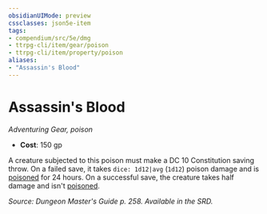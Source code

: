 ```yaml
---
obsidianUIMode: preview
cssclasses: json5e-item
tags:
- compendium/src/5e/dmg
- ttrpg-cli/item/gear/poison
- ttrpg-cli/item/property/poison
aliases: 
- "Assassin's Blood"
---
```

# Assassin's Blood
*Adventuring Gear, poison*  

- **Cost**: 150 gp

A creature subjected to this poison must make a DC 10 Constitution saving throw. On a failed save, it takes `dice: 1d12|avg` (`1d12`) poison damage and is [poisoned](/compendium/rules/conditions.md#poisoned) for 24 hours. On a successful save, the creature takes half damage and isn't [poisoned](/compendium/rules/conditions.md#poisoned).

*Source: Dungeon Master's Guide p. 258. Available in the SRD.*